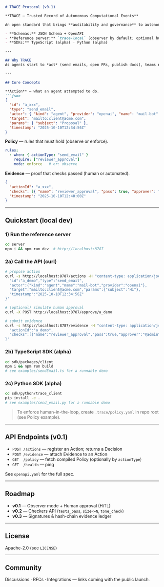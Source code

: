 
````md
# TRACE Protocol (v0.1)

**TRACE — Trusted Record of Autonomous Computational Events**

An open standard that brings **auditability and governance** to autonomous systems through a unified **Action → Policy → Evidence** model.

- **Schemas:** JSON Schema + OpenAPI
- **Reference server:** `trace-local` (observer by default; optional human approval)
- **SDKs:** TypeScript (alpha) · Python (alpha)

---

## Why TRACE
As agents start to *act* (send emails, open PRs, publish docs), teams need a shared way to **record intent**, **apply policy**, and **prove outcomes**. TRACE standardizes that loop so any agent can operate under verifiable guardrails.

---

## Core Concepts

**Action** — what an agent attempted to do.
```json
{
  "id": "a_xxx",
  "type": "send_email",
  "actor": { "kind": "agent", "provider": "openai", "name": "mail-bot" },
  "target": "mailto:client@acme.com",
  "params": { "subject": "Proposal" },
  "timestamp": "2025-10-10T12:34:56Z"
}
````

**Policy** — rules that must hold (observe or enforce).

```yaml
rules:
  - when: { actionType: "send_email" }
    require: ["reviewer_approval"]
    mode: enforce   # or: observe
```

**Evidence** — proof that checks passed (human or automated).

```json
{
  "actionId": "a_xxx",
  "checks": [{ "name": "reviewer_approval", "pass": true, "approver": "@fernando" }],
  "timestamp": "2025-10-10T12:40:00Z"
}
```

---

## Quickstart (local dev)

### 1) Run the reference server

```bash
cd server
npm i && npm run dev  # http://localhost:8787
```

### 2a) Call the API (curl)

```bash
# propose action
curl -s http://localhost:8787/actions -H "content-type: application/json" -d '{
  "id":"a_demo","type":"send_email",
  "actor":{"kind":"agent","name":"mail-bot","provider":"openai"},
  "target":"mailto:client@acme.com","params":{"subject":"Hi"},
  "timestamp":"2025-10-10T12:34:56Z"
}'

# (optional) simulate human approval
curl -X POST http://localhost:8787/approve/a_demo

# submit evidence
curl -s http://localhost:8787/evidence -H "content-type: application/json" -d '{
  "actionId":"a_demo",
  "checks":[{"name":"reviewer_approval","pass":true,"approver":"@admin"}]
}'
```

### 2b) TypeScript SDK (alpha)

```bash
cd sdk/packages/client
npm i && npm run build
# see examples/sendEmail.ts for a runnable demo
```

### 2c) Python SDK (alpha)

```bash
cd sdk/python/trace_client
pip install -e .
# see examples/send_email.py for a runnable demo
```

> To enforce human-in-the-loop, create `.trace/policy.yaml` in repo root (see Policy example).

---

## API Endpoints (v0.1)

* `POST /actions` — register an Action; returns a Decision
* `POST /evidence` — attach Evidence to an Action
* `GET  /policy` — fetch compiled Policy (optionally by `actionType`)
* `GET  /health` — ping

See `openapi.yaml` for the full spec.

---

## Roadmap

* **v0.1** — Observer mode + Human approval (HiTL)
* **v0.2** — Checkers API (`tests_pass`, `size<=N`, `tone_check`)
* **v0.3** — Signatures & hash-chain evidence ledger

---

## License

Apache-2.0 (see `LICENSE`)

---

## Community

Discussions · RFCs · Integrations — links coming with the public launch.

```
